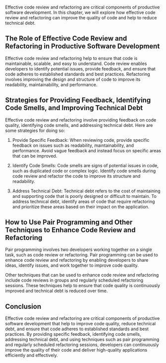 
Effective code review and refactoring are critical components of productive software development. In this chapter, we will explore how effective code review and refactoring can improve the quality of code and help to reduce technical debt.

The Role of Effective Code Review and Refactoring in Productive Software Development
------------------------------------------------------------------------------------

Effective code review and refactoring help to ensure that code is maintainable, scalable, and easy to understand. Code review enables developers to identify potential issues, provide feedback, and ensure that code adheres to established standards and best practices. Refactoring involves improving the design and structure of code to improve its readability, maintainability, and performance.

Strategies for Providing Feedback, Identifying Code Smells, and Improving Technical Debt
----------------------------------------------------------------------------------------

Effective code review and refactoring involve providing feedback on code quality, identifying code smells, and addressing technical debt. Here are some strategies for doing so:

1. Provide Specific Feedback: When reviewing code, provide specific feedback on issues such as readability, maintainability, and performance. Avoid vague feedback and instead focus on specific areas that can be improved.

2. Identify Code Smells: Code smells are signs of potential issues in code, such as duplicated code or complex logic. Identify code smells during code review and refactor the code to improve its structure and readability.

3. Address Technical Debt: Technical debt refers to the cost of maintaining and supporting code that is poorly designed or difficult to maintain. To address technical debt, identify areas of code that require refactoring and prioritize these areas based on their impact on the application.

How to Use Pair Programming and Other Techniques to Enhance Code Review and Refactoring
---------------------------------------------------------------------------------------

Pair programming involves two developers working together on a single task, such as code review or refactoring. Pair programming can be used to enhance code review and refactoring by enabling developers to share ideas, identify issues, and work together to improve code quality.

Other techniques that can be used to enhance code review and refactoring include code reviews in groups and regularly scheduled refactoring sessions. These techniques help to ensure that code quality is continuously improved and technical debt is reduced over time.

Conclusion
----------

Effective code review and refactoring are critical components of productive software development that help to improve code quality, reduce technical debt, and ensure that code adheres to established standards and best practices. By providing specific feedback, identifying code smells, addressing technical debt, and using techniques such as pair programming and regularly scheduled refactoring sessions, developers can continuously improve the quality of their code and deliver high-quality applications efficiently and effectively.
